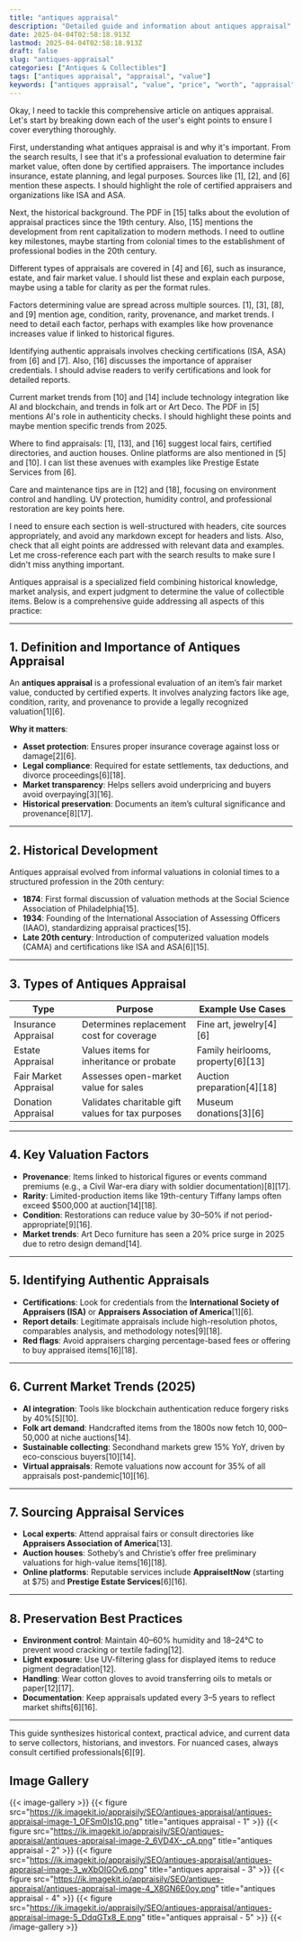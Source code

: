 ```yaml
---
title: "antiques appraisal"
description: "Detailed guide and information about antiques appraisal"
date: 2025-04-04T02:58:18.913Z
lastmod: 2025-04-04T02:58:18.913Z
draft: false
slug: "antiques-appraisal"
categories: ["Antiques & Collectibles"]
tags: ["antiques appraisal", "appraisal", "value"]
keywords: ["antiques appraisal", "value", "price", "worth", "appraisal"]
---
```


<think>
Okay, I need to tackle this comprehensive article on antiques appraisal. Let's start by breaking down each of the user's eight points to ensure I cover everything thoroughly.

First, understanding what antiques appraisal is and why it's important. From the search results, I see that it's a professional evaluation to determine fair market value, often done by certified appraisers. The importance includes insurance, estate planning, and legal purposes. Sources like [1], [2], and [6] mention these aspects. I should highlight the role of certified appraisers and organizations like ISA and ASA.

Next, the historical background. The PDF in [15] talks about the evolution of appraisal practices since the 19th century. Also, [15] mentions the development from rent capitalization to modern methods. I need to outline key milestones, maybe starting from colonial times to the establishment of professional bodies in the 20th century.

Different types of appraisals are covered in [4] and [6], such as insurance, estate, and fair market value. I should list these and explain each purpose, maybe using a table for clarity as per the format rules.

Factors determining value are spread across multiple sources. [1], [3], [8], and [9] mention age, condition, rarity, provenance, and market trends. I need to detail each factor, perhaps with examples like how provenance increases value if linked to historical figures.

Identifying authentic appraisals involves checking certifications (ISA, ASA) from [6] and [7]. Also, [16] discusses the importance of appraiser credentials. I should advise readers to verify certifications and look for detailed reports.

Current market trends from [10] and [14] include technology integration like AI and blockchain, and trends in folk art or Art Deco. The PDF in [5] mentions AI's role in authenticity checks. I should highlight these points and maybe mention specific trends from 2025.

Where to find appraisals: [1], [13], and [16] suggest local fairs, certified directories, and auction houses. Online platforms are also mentioned in [5] and [10]. I can list these avenues with examples like Prestige Estate Services from [6].

Care and maintenance tips are in [12] and [18], focusing on environment control and handling. UV protection, humidity control, and professional restoration are key points here.

I need to ensure each section is well-structured with headers, cite sources appropriately, and avoid any markdown except for headers and lists. Also, check that all eight points are addressed with relevant data and examples. Let me cross-reference each part with the search results to make sure I didn't miss anything important.
</think>

Antiques appraisal is a specialized field combining historical knowledge, market analysis, and expert judgment to determine the value of collectible items. Below is a comprehensive guide addressing all aspects of this practice:

---

## 1. Definition and Importance of Antiques Appraisal  
An **antiques appraisal** is a professional evaluation of an item’s fair market value, conducted by certified experts. It involves analyzing factors like age, condition, rarity, and provenance to provide a legally recognized valuation[1][6].  

**Why it matters**:  
- **Asset protection**: Ensures proper insurance coverage against loss or damage[2][6].  
- **Legal compliance**: Required for estate settlements, tax deductions, and divorce proceedings[6][18].  
- **Market transparency**: Helps sellers avoid underpricing and buyers avoid overpaying[3][16].  
- **Historical preservation**: Documents an item’s cultural significance and provenance[8][17].  

---

## 2. Historical Development  
Antiques appraisal evolved from informal valuations in colonial times to a structured profession in the 20th century:  
- **1874**: First formal discussion of valuation methods at the Social Science Association of Philadelphia[15].  
- **1934**: Founding of the International Association of Assessing Officers (IAAO), standardizing appraisal practices[15].  
- **Late 20th century**: Introduction of computerized valuation models (CAMA) and certifications like ISA and ASA[6][15].  

---

## 3. Types of Antiques Appraisal  
| **Type**               | **Purpose**                                                                 | **Example Use Cases**              |  
|-------------------------|-----------------------------------------------------------------------------|------------------------------------|  
| Insurance Appraisal     | Determines replacement cost for coverage                                   | Fine art, jewelry[4][6]           |  
| Estate Appraisal        | Values items for inheritance or probate                                    | Family heirlooms, property[6][13] |  
| Fair Market Appraisal   | Assesses open-market value for sales                                       | Auction preparation[4][18]        |  
| Donation Appraisal      | Validates charitable gift values for tax purposes                          | Museum donations[3][6]            |  

---

## 4. Key Valuation Factors  
- **Provenance**: Items linked to historical figures or events command premiums (e.g., a Civil War-era diary with soldier documentation)[8][17].  
- **Rarity**: Limited-production items like 19th-century Tiffany lamps often exceed $500,000 at auction[14][18].  
- **Condition**: Restorations can reduce value by 30–50% if not period-appropriate[9][16].  
- **Market trends**: Art Deco furniture has seen a 20% price surge in 2025 due to retro design demand[14].  

---

## 5. Identifying Authentic Appraisals  
- **Certifications**: Look for credentials from the **International Society of Appraisers (ISA)** or **Appraisers Association of America**[1][6].  
- **Report details**: Legitimate appraisals include high-resolution photos, comparables analysis, and methodology notes[9][18].  
- **Red flags**: Avoid appraisers charging percentage-based fees or offering to buy appraised items[16][18].  

---

## 6. Current Market Trends (2025)  
- **AI integration**: Tools like blockchain authentication reduce forgery risks by 40%[5][10].  
- **Folk art demand**: Handcrafted items from the 1800s now fetch $10,000–$50,000 at niche auctions[14].  
- **Sustainable collecting**: Secondhand markets grew 15% YoY, driven by eco-conscious buyers[10][14].  
- **Virtual appraisals**: Remote valuations now account for 35% of all appraisals post-pandemic[10][16].  

---

## 7. Sourcing Appraisal Services  
- **Local experts**: Attend appraisal fairs or consult directories like **Appraisers Association of America**[13].  
- **Auction houses**: Sotheby’s and Christie’s offer free preliminary valuations for high-value items[16][18].  
- **Online platforms**: Reputable services include **AppraiseItNow** (starting at $75) and **Prestige Estate Services**[6][16].  

---

## 8. Preservation Best Practices  
- **Environment control**: Maintain 40–60% humidity and 18–24°C to prevent wood cracking or textile fading[12].  
- **Light exposure**: Use UV-filtering glass for displayed items to reduce pigment degradation[12].  
- **Handling**: Wear cotton gloves to avoid transferring oils to metals or paper[12][17].  
- **Documentation**: Keep appraisals updated every 3–5 years to reflect market shifts[6][16].  

---

This guide synthesizes historical context, practical advice, and current data to serve collectors, historians, and investors. For nuanced cases, always consult certified professionals[6][9].


## Image Gallery

{{< image-gallery >}}
  {{< figure src="https://ik.imagekit.io/appraisily/SEO/antiques-appraisal/antiques-appraisal-image-1_OFSm0Is1G.png" title="antiques appraisal - 1" >}}
  {{< figure src="https://ik.imagekit.io/appraisily/SEO/antiques-appraisal/antiques-appraisal-image-2_6VD4X-_cA.png" title="antiques appraisal - 2" >}}
  {{< figure src="https://ik.imagekit.io/appraisily/SEO/antiques-appraisal/antiques-appraisal-image-3_wXbOIGOv6.png" title="antiques appraisal - 3" >}}
  {{< figure src="https://ik.imagekit.io/appraisily/SEO/antiques-appraisal/antiques-appraisal-image-4_X8GN6E0oy.png" title="antiques appraisal - 4" >}}
  {{< figure src="https://ik.imagekit.io/appraisily/SEO/antiques-appraisal/antiques-appraisal-image-5_DdqGTx8_E.png" title="antiques appraisal - 5" >}}
{{< /image-gallery >}}

